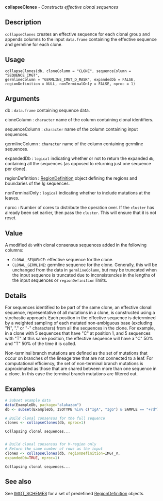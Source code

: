 





**collapseClones** - *Constructs effective clonal sequences*

Description
--------------------

`collapseClones` creates an effective sequence for each clonal 
group and appends columns to the input `data.frame` containing the effective 
sequence and germline for each clone.


Usage
--------------------
```
collapseClones(db, cloneColumn = "CLONE", sequenceColumn = "SEQUENCE_IMGT",
germlineColumn = "GERMLINE_IMGT_D_MASK", expandedDb = FALSE,
regionDefinition = NULL, nonTerminalOnly = FALSE, nproc = 1)
```

Arguments
-------------------

db
:   `data.frame` containing sequence data.

cloneColumn
:   `character` name of the column containing clonal 
identifiers.

sequenceColumn
:   `character` name of the column containing input 
sequences.

germlineColumn
:   `character` name of the column containing germline 
sequences.

expandedDb
:   `logical` indicating whether or not to return the 
expanded `db`, containing all the sequences (as opposed
to returning just one sequence per clone).

regionDefinition
:   [RegionDefinition](RegionDefinition-class.md) object defining the regions
and boundaries of the Ig sequences.

nonTerminalOnly
:   `logical` indicating whether to include mutations
at the leaves.

nproc
:   Number of cores to distribute the operation over. If the 
`cluster` has already been set earlier, then pass the 
`cluster`. This will ensure that it is not reset.




Value
-------------------

A modified `db` with clonal consensus sequences added 
in the following columns:

+  `CLONAL_SEQUENCE`:  effective sequence for the clone.
+  `CLONAL_GERMLINE`:  germline sequence for the clone.
Generally, this will be unchanged from
the data in `germlineColumn`, but
may be truncated when the input sequence
is truncated due to inconsistencies 
in the lengths of the input sequences or
`regionDefinition` limits.



Details
-------------------

For sequences identified to be part of the same clone, an effective clonal sequence, 
representative of all mutations in a clone, is constructed using a stochastic approach. 
Each position in the effective sequence is determined by a weighted sampling 
of each mutated non-ambiguous base (excluding "N", "." or "-" characters) from all 
the sequences in the clone. For example, in a clone with 5 sequences that have "C" 
at position 1, and 5 sequences with "T" at this same position, the effective sequence 
will have a "C" 50% and "T" 50% of the time it is called.

Non-terminal branch mutations are defined as the set of mutations that occur on 
branches of the lineage tree that are not connected to a leaf. For computational 
efficiency, the set of non-terminal branch mutations is approximated as those that are
shared between more than one sequence in a clone. In this case the terminal branch 
mutations are filtered out.



Examples
-------------------

```R
# Subset example data
data(ExampleDb, package="alakazam")
db <- subset(ExampleDb, ISOTYPE %in% c("IgA", "IgG") & SAMPLE == "+7d")

# Build clonal consensus for the full sequence
clones <- collapseClones(db, nproc=1)

```


```
Collapsing clonal sequences...

```


```R

# Build clonal consensus for V-region only 
# Return the same number of rows as the input
clones <- collapseClones(db, regionDefinition=IMGT_V, 
expandedDb=TRUE, nproc=1)
```


```
Collapsing clonal sequences...

```



See also
-------------------

See [IMGT_SCHEMES](IMGT_SCHEMES.md) for a set of predefined [RegionDefinition](RegionDefinition-class.md) objects.



